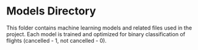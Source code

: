 # Models Directory

This folder contains machine learning models and related files used in the project. Each model is trained and optimized for binary classification of flights (cancelled - 1, not cancelled - 0).